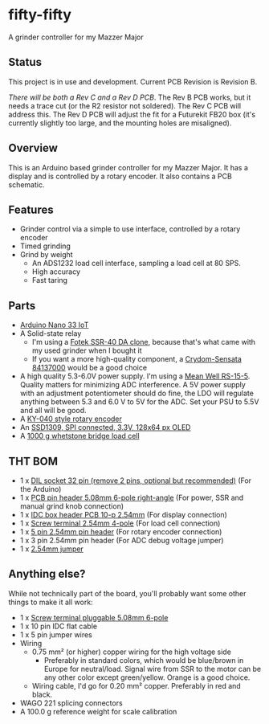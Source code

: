 # fifty-fifty
A grinder controller for my Mazzer Major

## Status
This project is in use and development. Current PCB Revision is Revision B.

*There will be both a Rev C and a Rev D PCB*. The Rev B PCB works, but it needs a trace cut (or the R2 resistor not soldered). The Rev C PCB will address this. The Rev D PCB will adjust the fit for a Futurekit FB20 box (it's currently slightly too large, and the mounting holes are misaligned). 

## Overview

This is an Arduino based grinder controller for my Mazzer Major. It has a display and is controlled by a rotary encoder. It also contains a PCB schematic.

## Features

* Grinder control via a simple to use interface, controlled by a rotary encoder
* Timed grinding
* Grind by weight
  * An ADS1232 load cell interface, sampling a load cell at 80 SPS.
  * High accuracy
  * Fast taring

## Parts

* [Arduino Nano 33 IoT](https://www.electrokit.com/en/product/arduino-nano-33-iot-with-headers/)
* A Solid-state relay
  * I'm using a [Fotek SSR-40 DA clone](https://www.electrokit.com/en/product/solid-state-relay-3-32v-40a/), because that's what came with my used grinder when I bought it
  * If you want a more high-quality component, a [Crydom-Sensata 84137000](http://www.crydom.com/en/products/catalog/gnssr.pdf) would be a good choice
* A high quality 5.3-6.0V power supply. I'm using a [Mean Well RS-15-5](https://www.amazon.se/gp/product/B00MWQD43U/ref=ppx_yo_dt_b_asin_title_o01_s01?ie=UTF8&psc=1). Quality matters for minimizing ADC interference. A 5V power supply with an adjustment potentiometer should do fine, the LDO will regulate anything between 5.3 and 6.0 V to 5V for the ADC. Set your PSU to 5.5V and all will be good.
* A [KY-040 style rotary encoder](https://www.electrokit.com/en/product/rotary-encoder-module/)
* An [SSD1309, SPI connected, 3.3V, 128x64 px OLED](https://www.electrokit.com/produkt/lcd-oled-2-42-12x64px-spi-i2c/)
* A [1000 g whetstone bridge load cell](https://www.electrokit.com/produkt/lastcell-1kg/)


## THT BOM

* 1 x [DIL socket 32 pin (remove 2 pins, optional but recommended)](https://www.electrokit.com/en/product/dil-socket-32-pin/) (For the Arduino)
* 1 x [PCB pin header 5.08mm 6-pole right-angle](https://www.electrokit.com/en/product/pcb-hane-5-08mm-6-pol-vinklad/) (For power, SSR and manual grind knob connection)
* 1 x [IDC box header PCB 10-p 2.54mm](https://www.electrokit.com/en/product/idc-box-header-pcb-10-p-2-54mm/) (For display connection)
* 1 x [Screw terminal 2.54mm 4-pole](https://www.electrokit.com/produkt/skruvplint-2-54mm-4-pol/) (For load cell connection)
* 1 x [5 pin 2.54mm pin header](https://www.electrokit.com/en/product/pin-header-2-54mm-1x40p-red/) (For rotary encoder connection)
* 1 x 3 pin 2.54mm pin header (For ADC debug voltage jumper)
* 1 x [2.54mm jumper](https://www.electrokit.com/produkt/bygel-2-54mm-2p-svart/)

## Anything else?

While not technically part of the board, you'll probably want some other things to make it all work:

* 1 x [Screw terminal pluggable 5.08mm 6-pole](https://www.electrokit.com/en/product/skruvplint-pluggbar-5-08mm-6-pol/)
* 1 x 10 pin IDC flat cable
* 1 x 5 pin jumper wires
* Wiring
  * 0.75 mm² (or higher) copper wiring for the high voltage side
    * Preferably in standard colors, which would be blue/brown in Europe for neutral/load. Signal wire from SSR to the motor can be any other color except green/yellow. Orange is a good choice.
  * Wiring cable, I'd go for 0.20 mm² copper. Preferably in red and black.
* WAGO 221 splicing connectors
* A 100.0 g reference weight for scale calibration

